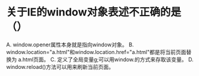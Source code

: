 # 关于IE的window对象表述不正确的是（）
A. window.opener属性本身就是指向window对象。
B. window.location="a.html"和window.location.href="a.html"都是将当前页面替换为		a.html页面。
C.  定义了全局变量g;可以用window.的方式来存取该变量。
D. window.reload()方法可以用来刷新当前页面。